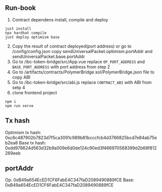 
## Run-book
1. Contract dependens install, compile and deploy
```
just install
npx hardhat compile
just deploy optimism base
```
2. Copy the result of contract deployed(port address) or go to /config/config.json copy sendUniversalPacket.optimism.portAddr and sendUniversalPacket.base.portAddr
3. Go to /ibc-token-bridge/src/App.vue replace `OP_PORT_ADDRESS` and `BASE_PORT_ADDRESS` with port address from step 2
4. Go to /artifacts/contracts/PolymerBridge.sol/PolymerBridge.json file to copy ABI
5. Go to /ibc-token-bridge/src/abi.js replace `CONTRACT_ABI` with ABI from setp 4
6. clone frontend project
```
npm i
npm run serve
```

## Tx hash
Optimism tx hash:             0xc6c487902b7823d7f5ca3091c989b81bcccfcb4d3766825bcd7e84ab75eb2ea8
Base tx hash: 0xdd978624d563d32b9a009e6d0de124c90ed3f466970568399d2b68f812269eeb


## portAddr
Op: 0xB49a654EcED1CF6FabE4C347faD2089490889fCE
Base: 0xB49a654EcED1CF6FabE4C347faD2089490889fCE




